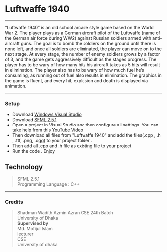 # Luftwaffe 1940
----
“Luftwaffe 1940” is an old school arcade style game based on the World War 2. The player plays as a German aircraft pilot of the Luftwaffe (name of the German air force during WW2) against Russian soldiers armed with anti-aircraft guns. The goal is to bomb the soldiers on the ground until there is none left, and once all soldiers are eliminated, the player can move on to the next stage. At every stage, the number of enemy soldiers grows by a factor of 3, and the game gets aggressively difficult as the stages progress. The player has to be wary of how many hits his aircraft takes as 5 hits will result in elimination. The player also has to be wary of how much fuel he’s consuming, as running out of fuel also results in elimination. The graphics in the game is fluent, and every hit, explosion and death is displayed via animation.

--------------------------------------------------
### Setup
- Download [Windows Visual Studio](https://visualstudio.microsoft.com/downloads/) 
- Download [SFML 2.5.1](https://www.sfml-dev.org/download/sfml/2.5.1/)
- Open a project in Visual Studio and then configure all settings.
  You can take help from this [YouTube Video](https://www.youtube.com/watch?v=Z6alClFOGoM&list=PLRtjMdoYXLf776y4K432eL_qPw4na_py3&index=2)
- Then download all files from "Luftwaffe 1940" and add the files(.cpp , .h , .ttf, .png, .ogg) to your project folder .
- Then add all .cpp and .h file as existing file to your project 
- Run the code . Enjoy

## Technology
>SFML 2.5.1\
>Programming Language : C++
----------------------------------------------------

### Credits
> Shadman Wadith
> Azmin Azran
CSE 24th Batch\
>University of Dhaka\
>**Supervised by** \
>Md. Mofijul Islam \
>lecturer\
>CSE\
>University of dhaka





